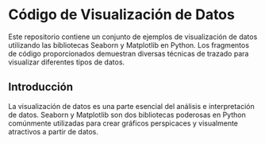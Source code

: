 # Código de Visualización de Datos

Este repositorio contiene un conjunto de ejemplos de visualización de datos utilizando las bibliotecas Seaborn y Matplotlib en Python. Los fragmentos de código proporcionados demuestran diversas técnicas de trazado para visualizar diferentes tipos de datos.


## Introducción

La visualización de datos es una parte esencial del análisis e interpretación de datos. Seaborn y Matplotlib son dos bibliotecas poderosas en Python comúnmente utilizadas para crear gráficos perspicaces y visualmente atractivos a partir de datos.


